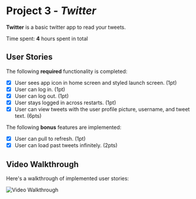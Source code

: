 # Project 3 - *Twitter*

**Twitter** is a basic twitter app to read your tweets.

Time spent: **4** hours spent in total

## User Stories

The following **required** functionality is completed:

- [X] User sees app icon in home screen and styled launch screen. (1pt)
- [X] User can log in. (1pt)
- [X] User can log out. (1pt)
- [X] User stays logged in across restarts. (1pt)
- [X] User can view tweets with the user profile picture, username, and tweet text. (6pts)

The following **bonus** features are implemented:

- [X] User can pull to refresh. (1pt)
- [X] User can load past tweets infinitely. (2pts)

## Video Walkthrough

Here's a walkthrough of implemented user stories:

<img src='https://imgur.com/a/ecOk0Vh.gif' title='Video Walkthrough' width='' alt='Video Walkthrough' />

